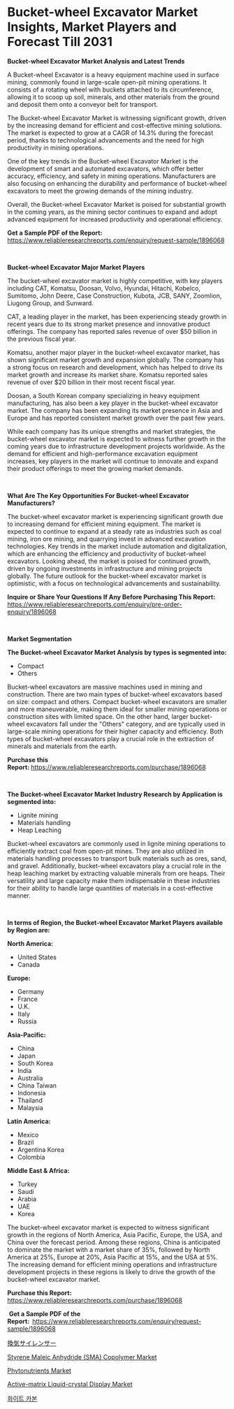 <p><h1>Bucket-wheel Excavator Market Insights, Market Players and Forecast Till 2031</h1></p><p><strong>Bucket-wheel Excavator Market Analysis and Latest Trends</strong></p>
<p><p>A Bucket-wheel Excavator is a heavy equipment machine used in surface mining, commonly found in large-scale open-pit mining operations. It consists of a rotating wheel with buckets attached to its circumference, allowing it to scoop up soil, minerals, and other materials from the ground and deposit them onto a conveyor belt for transport.</p><p>The Bucket-wheel Excavator Market is witnessing significant growth, driven by the increasing demand for efficient and cost-effective mining solutions. The market is expected to grow at a CAGR of 14.3% during the forecast period, thanks to technological advancements and the need for high productivity in mining operations.</p><p>One of the key trends in the Bucket-wheel Excavator Market is the development of smart and automated excavators, which offer better accuracy, efficiency, and safety in mining operations. Manufacturers are also focusing on enhancing the durability and performance of bucket-wheel excavators to meet the growing demands of the mining industry.</p><p>Overall, the Bucket-wheel Excavator Market is poised for substantial growth in the coming years, as the mining sector continues to expand and adopt advanced equipment for increased productivity and operational efficiency.</p></p>
<p><strong>Get a Sample PDF of the Report:&nbsp;</strong> <a href="https://www.reliableresearchreports.com/enquiry/request-sample/1896068">https://www.reliableresearchreports.com/enquiry/request-sample/1896068</a></p>
<p>&nbsp;</p>
<p><strong>Bucket-wheel Excavator Major Market Players</strong></p>
<p><p>The bucket-wheel excavator market is highly competitive, with key players including CAT, Komatsu, Doosan, Volvo, Hyundai, Hitachi, Kobelco, Sumitomo, John Deere, Case Construction, Kubota, JCB, SANY, Zoomlion, Liugong Group, and Sunward.</p><p>CAT, a leading player in the market, has been experiencing steady growth in recent years due to its strong market presence and innovative product offerings. The company has reported sales revenue of over $50 billion in the previous fiscal year.</p><p>Komatsu, another major player in the bucket-wheel excavator market, has shown significant market growth and expansion globally. The company has a strong focus on research and development, which has helped to drive its market growth and increase its market share. Komatsu reported sales revenue of over $20 billion in their most recent fiscal year.</p><p>Doosan, a South Korean company specializing in heavy equipment manufacturing, has also been a key player in the bucket-wheel excavator market. The company has been expanding its market presence in Asia and Europe and has reported consistent market growth over the past few years.</p><p>While each company has its unique strengths and market strategies, the bucket-wheel excavator market is expected to witness further growth in the coming years due to infrastructure development projects worldwide. As the demand for efficient and high-performance excavation equipment increases, key players in the market will continue to innovate and expand their product offerings to meet the growing market demands.</p></p>
<p>&nbsp;</p>
<p><strong>What Are The Key Opportunities For Bucket-wheel Excavator Manufacturers?</strong></p>
<p><p>The bucket-wheel excavator market is experiencing significant growth due to increasing demand for efficient mining equipment. The market is expected to continue to expand at a steady rate as industries such as coal mining, iron ore mining, and quarrying invest in advanced excavation technologies. Key trends in the market include automation and digitalization, which are enhancing the efficiency and productivity of bucket-wheel excavators. Looking ahead, the market is poised for continued growth, driven by ongoing investments in infrastructure and mining projects globally. The future outlook for the bucket-wheel excavator market is optimistic, with a focus on technological advancements and sustainability.</p></p>
<p><strong>Inquire or Share Your Questions If Any Before Purchasing This Report:</strong> <a href="https://www.reliableresearchreports.com/enquiry/pre-order-enquiry/1896068">https://www.reliableresearchreports.com/enquiry/pre-order-enquiry/1896068</a></p>
<p>&nbsp;</p>
<p><strong>Market Segmentation</strong></p>
<p><strong>The Bucket-wheel Excavator Market Analysis by types is segmented into:</strong></p>
<p><ul><li>Compact</li><li>Others</li></ul></p>
<p><p>Bucket-wheel excavators are massive machines used in mining and construction. There are two main types of bucket-wheel excavators based on size: compact and others. Compact bucket-wheel excavators are smaller and more maneuverable, making them ideal for smaller mining operations or construction sites with limited space. On the other hand, larger bucket-wheel excavators fall under the "Others" category, and are typically used in large-scale mining operations for their higher capacity and efficiency. Both types of bucket-wheel excavators play a crucial role in the extraction of minerals and materials from the earth.</p></p>
<p><strong>Purchase this Report:&nbsp;</strong><a href="https://www.reliableresearchreports.com/purchase/1896068">https://www.reliableresearchreports.com/purchase/1896068</a></p>
<p>&nbsp;</p>
<p><strong>The Bucket-wheel Excavator Market Industry Research by Application is segmented into:</strong></p>
<p><ul><li>Lignite mining</li><li>Materials handling</li><li>Heap Leaching</li></ul></p>
<p><p>Bucket-wheel excavators are commonly used in lignite mining operations to efficiently extract coal from open-pit mines. They are also utilized in materials handling processes to transport bulk materials such as ores, sand, and gravel. Additionally, bucket-wheel excavators play a crucial role in the heap leaching market by extracting valuable minerals from ore heaps. Their versatility and large capacity make them indispensable in these industries for their ability to handle large quantities of materials in a cost-effective manner.</p></p>
<p>&nbsp;</p>
<p><strong>In terms of Region, the Bucket-wheel Excavator Market Players available by Region are:</strong></p>
<p>
    <p> <strong> North America: </strong>
        <ul>
            <li>United States</li>
            <li>Canada</li>
        </ul>
        </p> 
    <p> <strong> Europe: </strong>
        <ul>
            <li>Germany</li>
            <li>France</li>
            <li>U.K.</li>
            <li>Italy</li>
            <li>Russia</li>
        </ul>
        </p> 
    <p> <strong> Asia-Pacific: </strong>
        <ul>
            <li>China</li>
            <li>Japan</li>
            <li>South Korea</li>
            <li>India</li>
            <li>Australia</li>
            <li>China Taiwan</li>
            <li>Indonesia</li>
            <li>Thailand</li>
            <li>Malaysia</li>
        </ul>
        </p> 
    <p> <strong> Latin America: </strong>
        <ul>
            <li>Mexico</li>
            <li>Brazil</li>
            <li>Argentina Korea</li>
            <li>Colombia</li>
        </ul>
        </p> 
    <p> <strong> Middle East & Africa: </strong>
        <ul>
            <li>Turkey</li>
            <li>Saudi</li>
            <li>Arabia</li>
            <li>UAE</li>
            <li>Korea</li>
        </ul>
    </p>
    </p>
<p><p>The bucket-wheel excavator market is expected to witness significant growth in the regions of North America, Asia Pacific, Europe, the USA, and China over the forecast period. Among these regions, China is anticipated to dominate the market with a market share of 35%, followed by North America at 25%, Europe at 20%, Asia Pacific at 15%, and the USA at 5%. The increasing demand for efficient mining operations and infrastructure development projects in these regions is likely to drive the growth of the bucket-wheel excavator market.</p></p>
<p><strong>Purchase this Report: </strong><a href="https://www.reliableresearchreports.com/purchase/1896068">https://www.reliableresearchreports.com/purchase/1896068</a></p>
<p>&nbsp;<strong>Get a Sample PDF of the Report:&nbsp;&nbsp;</strong><a href="https://www.reliableresearchreports.com/enquiry/request-sample/1896068">https://www.reliableresearchreports.com/enquiry/request-sample/1896068</a></p>
<p><strong></strong></p>
<p><p><a href="https://medium.com/@kein8762/%E6%8F%9B%E6%B0%97%E7%94%A8%E3%82%B5%E3%82%A4%E3%83%AC%E3%83%B3%E3%82%B5%E3%83%BC%E3%81%AE%E5%B8%82%E5%A0%B4%E8%A6%8F%E6%A8%A1-%E5%B8%82%E5%A0%B4%E3%81%AE%E8%A6%8B%E9%80%9A%E3%81%97%E3%81%A8%E5%B8%82%E5%A0%B4%E4%BA%88%E6%B8%AC-2024%E5%B9%B4%E3%81%8B%E3%82%892031%E5%B9%B4%E3%81%BE%E3%81%A7-5945787cca20">換気サイレンサー</a></p><p><a href="https://fuschia-pecorino-a6d.notion.site/Styrene-Maleic-Anhydride-SMA-Copolymer-Market-Size-Focuses-on-Market-Dynamics-In-Depth-Analysis-a-cbf721eee59a45ee914716421a7b95e3">Styrene Maleic Anhydride (SMA) Copolymer Market</a></p><p><a href="https://view.publitas.com/reportprime-1/insights-into-phytonutrients-market-size-analysing-market-share-trends-and-growth-from-2024-to-2031/">Phytonutrients Market</a></p><p><a href="https://github.com/dimitrishawkinswaynenp91rgz/Market-Research-Report-List-1/blob/main/active-matrix-liquid-crystal-display-market.md">Active-matrix Liquid-crystal Display Market</a></p><p><a href="https://medium.com/@airanohannonzb68e5pb53oc1/2024-2031%EB%85%84-%EA%B8%B0%EA%B0%84-%EB%8F%99%EC%95%88-%EC%98%88%EC%83%81%EB%90%98%EB%8A%94-%EB%B0%B1%EC%83%89-%ED%83%84%EC%86%8C-%EC%8B%9C%EC%9E%A5-%EB%8F%99%ED%96%A5%EA%B3%BC-%EC%8B%9C%EC%9E%A5-%EB%B6%84%EC%84%9D%EC%9E%85%EB%8B%88%EB%8B%A4-1dcdc9b73245">화이트 카본</a></p></p>